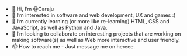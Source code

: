 - 👋 Hi, I’m @Caraju
- 👀 I’m interested in software and web development, UX and games :)
- 🌱 I’m currently learning (or more like re-learning) HTML, CSS and JavaScript, as well as Python and Java.
- 💞️ I’m looking to collaborate on interesting projects that are working on making software(s) as well as Web more interactive and user friendly.
- 📫 How to reach me  - Just message me on hereee.

<!---
Caraju/Caraju is a ✨ special ✨ repository because its `README.md` (this file) appears on your GitHub profile.
You can click the Preview link to take a look at your changes.
--->
